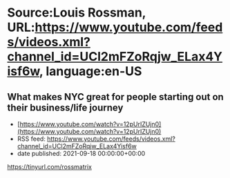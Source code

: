# Source:Louis Rossman, URL:https://www.youtube.com/feeds/videos.xml?channel_id=UCl2mFZoRqjw_ELax4Yisf6w, language:en-US

## What makes NYC great for people starting out on their business/life journey
 - [https://www.youtube.com/watch?v=12pUrIZUjn0](https://www.youtube.com/watch?v=12pUrIZUjn0)
 - RSS feed: https://www.youtube.com/feeds/videos.xml?channel_id=UCl2mFZoRqjw_ELax4Yisf6w
 - date published: 2021-09-18 00:00:00+00:00

https://tinyurl.com/rossmatrix

